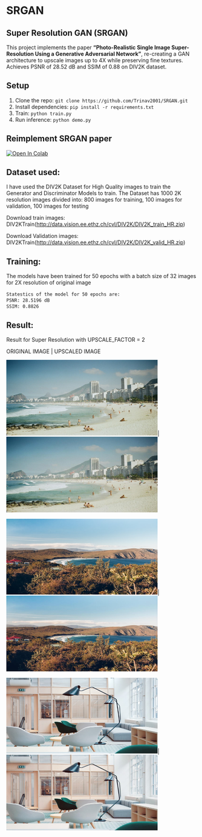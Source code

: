 # SRGAN

## Super Resolution GAN (SRGAN)
This project implements the paper **“Photo-Realistic Single Image Super-Resolution Using a Generative Adversarial Network”**, re-creating a GAN architecture to upscale images up to 4X while preserving fine textures. Achieves PSNR of 28.52 dB and SSIM of 0.88 on DIV2K dataset.

## Setup
1. Clone the repo: `git clone https://github.com/Trinav2001/SRGAN.git`
2. Install dependencies: `pip install -r requirements.txt`
3. Train: `python train.py`
4. Run inference: `python demo.py`


## Reimplement SRGAN paper 

[![Open In Colab](https://colab.research.google.com/assets/colab-badge.svg)](https://colab.research.google.com/drive/1WhSJfCwBkBlSS4KEA1HKtGIp9gF2HcGL?usp=sharing)


## Dataset used:

I have used the DIV2K Dataset for High Quality images to train the Generator and Discriminator Models to train. The Dataset has 1000 2K resolution images divided into: 800 images for training, 100 images for validation, 100 images for testing

Download train images: DIV2KTrain(http://data.vision.ee.ethz.ch/cvl/DIV2K/DIV2K_train_HR.zip)

Download Validation images: DIV2KTrain(http://data.vision.ee.ethz.ch/cvl/DIV2K/DIV2K_valid_HR.zip)

## Training:
The models have been trained for 50 epochs with a batch size of 32 images for 2X resolution of original image
```
Statestics of the model for 50 epochs are:
PSNR: 28.5196 dB
SSIM: 0.8826
```
## Result:

Result for Super Resolution with UPSCALE_FACTOR = 2

ORIGINAL IMAGE | UPSCALED IMAGE

<img src="Results/ogphoto/pic10.jpg" height=200 width=400>|  <img src="Results/2x_32/pic10_2.jpeg" height=200 width=400>

<img src="Results/ogphoto/pic7.jpg" height=200 width=400>|  <img src="Results/2x_32/pic7.jpeg" height=200 width=400>

<img src="Results/ogphoto/pic11.jpg" height=200 width=400>|  <img src="Results/2x_32/pic11_2.jpeg" height=200 width=400>
